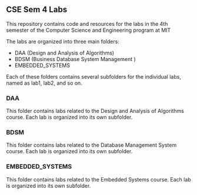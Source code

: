 ## CSE Sem 4 Labs

This repository contains code and resources for the labs in the 4th semester of the Computer Science and Engineering program at MIT

The labs are organized into three main folders:

  -  DAA (Design and Analysis of Algorithms)
  -  BDSM (Business Database System Management )
  -  EMBEDDED_SYSTEMS

Each of these folders contains several subfolders for the individual labs, named as lab1, lab2, and so on.
### DAA

This folder contains labs related to the Design and Analysis of Algorithms course. Each lab is organized into its own subfolder.
### BDSM

This folder contains labs related to the Database Management System course. Each lab is organized into its own subfolder.
### EMBEDDED_SYSTEMS

This folder contains labs related to the Embedded Systems course. Each lab is organized into its own subfolder.
